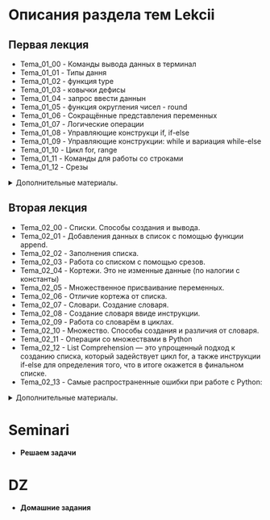 # Описания раздела тем Lekcii
## Первая лекция
* Tema_01_00 - Команды вывода данных в терминал
* Tema_01_01 - Типы дання
* Tema_01_02 - функция type
* Tema_01_03 - ковычки дефисы
* Tema_01_04 - запрос ввести даннын
* Tema_01_05 - функция округления чисел - round
* Tema_01_06 - Сокращённые представления переменных
* Tema_01_07 - Логические операции
* Tema_01_08 - Управляющие конструкци if, if-else
* Tema_01_09 - Управляющие конструкции: while и вариация while-else
* Tema_01_10 - Цикл for, range
* Tema_01_11 - Команды для работы со строками
* Tema_01_12 - Срезы
<details>
<summary> Дополнительные материалы.</summary>

![Дополнительные материалы](Tipi_dannih.jpg)
![Дополнительные материалы](Arifmitika.jpg)
![Дополнительные материалы](Logicheskie_operacii.jpg)
</details>

## Вторая лекция
* Tema_02_00 - Списки. Способы создания и вывода.
* Tema_02_01 - Добавления данных в список с помощью функции append.
* Tema_02_02 - Заполнения списка.
* Tema_02_03 - Работа со списком с помощью срезов.
* Tema_02_04 - Кортежи. Это не изменные данные (по налогии с константы)
* Tema_02_05 - Множественное присваивание переменных.
* Tema_02_06 - Отличие кортежа от списка.
* Tema_02_07 - Словари. Создание словаря.
* Tema_02_08 - Создание словаря ввиде инструкции.
* Tema_02_09 - Работа со словарём в циклах.
* Tema_02_10 - Множество. Способы создания и различия от словаря.
* Tema_02_11 - Операции со множествами в Python
* Tema_02_12 - List Comprehension — это упрощенный подход к созданию списка, который
задействует цикл for, а также инструкции if-else для определения того, что в итоге
окажется в финальном списке.
* Tema_02_13 - Самые распространенные ошибки при работе с Python:
<details>
<summary> Дополнительные материалы. </summary>

![Дополнительные материалы](Tablica.jpg)
</details>

# Seminari
* **Решаем задачи**
# DZ
* **Домашние задания** 

